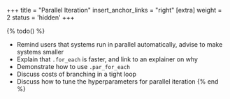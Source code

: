 +++
title = "Parallel Iteration"
insert_anchor_links = "right"
[extra]
weight = 2
status = 'hidden'
+++

{% todo() %}

* Remind users that systems run in parallel automatically, advise to make systems smaller
* Explain that `.for_each` is faster, and link to an explainer on why
* Demonstrate how to use `.par_for_each`
* Discuss costs of branching in a tight loop
* Discuss how to tune the hyperparameters for parallel iteration
{% end %}
